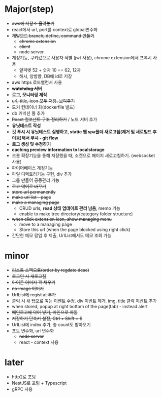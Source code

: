 # Major(step)

- ~~aws에 저장소 올려놓기~~
- react에서 url, port를 context로 global변수화
- ~~개발모드 branch, define, command 만들기~~
  - ~~chrome extension~~
  - ~~client~~
  - ~~node server~~
- 계정기능, 쿠키값으로 사용자 식별 (jwt 사용), chrome extension에서 프록시 사용
  - 알파벳 52 + 숫자 10 == 62, 12자
  - 해시, 양방향, DB에 id로 저장
- aws https 로드밸런서 사용
- ~~**watchdog 서버**~~
- **로그, ~~모니터링~~ 제작**
- ~~url, title, icon 모두 저장. 보여주기~~
- 도커 컨테이너 화(dockerfile 빌드)
- db 커넥션 풀 추가
- ~~React 컴포넌트 구조 정리하기~~ / 노드 서버 추가
- **유닛테스트 작성**
- **깃 푸시 시 유닛테스트 실행하고, static 웹 spa폴더 새로고침(제거 및 새로빌드 후 이동)해서 푸시 - git flow**
- **로그 생성 및 수정하기**
- **caching preview information to localstorage**
- 크롬 확장기능을 통해 저장했을 때, 소켓으로 페이지 새로고침하기. (websocket 사용)
- 파이어베이스 계정기능
- 파일 디렉토리기능 구현, div 추가
- 그룹 만들어 공동관리 가능
- ~~로고 악어로 바꾸기~~
- ~~store url permanently~~
- ~~make url list - page~~
- ~~make a managing page~~
  - CRUD urls, **read 상태 업데이트 관리 남음**, memo 기능
  - enable to make tree directory(category folder structure)
- ~~when click extension icon, show managing menu~~
  - move to a managing page
  - Store this url (when the page blocked using right click)
- 간단한 메모 팝업 후 제출, UrlList에서도 메모 조회 가능

# minor
- ~~리스트 스택으로(order by regdate desc)~~
- ~~로그인 시 새로고침~~
- ~~아이콘 이미지 꽉 채우기~~
- ~~no image 이미지~~
- ~~UrlList에 regist at 추가~~
- 클릭 시 새 탭으로 여는 이벤트 수정. div 이벤트 제거. img, title 클릭 이벤트 추가
- when stored, popup at right bottom of the page(tab) - instead alert
- ~~메인로고에 악어 넣기, 메인으로 이동~~
- ~~저장하기 단축키 설정, Ctrl + Shift + S~~
- UrlList에 index 추가, 총 count도 받아오기
- 포트 변수화, url 변수화
  - ~~node server~~
  - react - context 사용

# later

- http2로 포팅
- NestJS로 포팅 + Typescript
- gRPC 사용